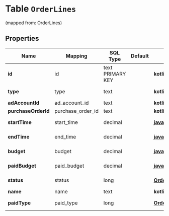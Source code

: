 
# Table `OrderLines`
(mapped from: OrderLines)

## Properties
Name | Mapping | SQL Type | Default | Type | Description | Notes
---- | ------- | -------- | ------- | ---- | ----------- | -----
**id** | id | text PRIMARY KEY |  | **kotlin.String** | Order line ID. |  [optional]
**type** | type | text |  | **kotlin.String** | Always \&quot;orderline\&quot;. |  [optional]
**adAccountId** | ad_account_id | text |  | **kotlin.String** | Ad account ID. |  [optional]
**purchaseOrderId** | purchase_order_id | text |  | **kotlin.String** | Purchase order ID. |  [optional]
**startTime** | start_time | decimal |  | [**java.math.BigDecimal**](java.math.BigDecimal.md) | Start time. Unix timestamp. |  [optional]
**endTime** | end_time | decimal |  | [**java.math.BigDecimal**](java.math.BigDecimal.md) | End time. Unix timestamp. |  [optional]
**budget** | budget | decimal |  | [**java.math.BigDecimal**](java.math.BigDecimal.md) | Order line budget in micro currency. |  [optional]
**paidBudget** | paid_budget | decimal |  | [**java.math.BigDecimal**](java.math.BigDecimal.md) | Order line paid budget in micro currency. |  [optional]
**status** | status | long |  | [**OrderLineStatus**](OrderLineStatus.md) | Order line status. |  [optional] [foreignkey]
**name** | name | text |  | **kotlin.String** | Order line name. |  [optional]
**paidType** | paid_type | long |  | [**OrderLinePaidType**](OrderLinePaidType.md) | Order line paid type. |  [optional] [foreignkey]













